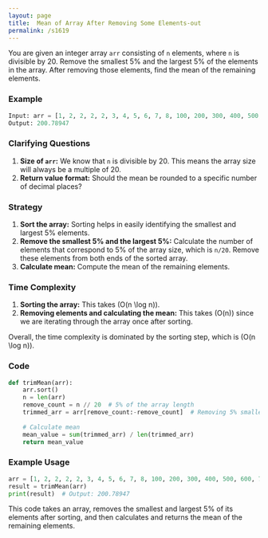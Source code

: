 ```yaml
---
layout: page
title:  Mean of Array After Removing Some Elements-out
permalink: /s1619
---
```


You are given an integer array `arr` consisting of `n` elements, where `n` is divisible by 20. Remove the smallest 5% and the largest 5% of the elements in the array. After removing those elements, find the mean of the remaining elements.

### Example

```python
Input: arr = [1, 2, 2, 2, 2, 3, 4, 5, 6, 7, 8, 100, 200, 300, 400, 500, 600, 700, 800, 900]
Output: 200.78947
```

### Clarifying Questions

1. **Size of `arr`:** We know that `n` is divisible by 20. This means the array size will always be a multiple of 20.
2. **Return value format:** Should the mean be rounded to a specific number of decimal places?

### Strategy

1. **Sort the array:** Sorting helps in easily identifying the smallest and largest 5% elements.
2. **Remove the smallest 5% and the largest 5%:** Calculate the number of elements that correspond to 5% of the array size, which is `n/20`. Remove these elements from both ends of the sorted array.
3. **Calculate mean:** Compute the mean of the remaining elements.

### Time Complexity

1. **Sorting the array:** This takes \(O(n \log n)\).
2. **Removing elements and calculating the mean:** This takes \(O(n)\) since we are iterating through the array once after sorting.

Overall, the time complexity is dominated by the sorting step, which is \(O(n \log n)\).

### Code

```python
def trimMean(arr):
    arr.sort()
    n = len(arr)
    remove_count = n // 20  # 5% of the array length
    trimmed_arr = arr[remove_count:-remove_count]  # Removing 5% smallest and largest
    
    # Calculate mean
    mean_value = sum(trimmed_arr) / len(trimmed_arr)
    return mean_value
```

### Example Usage

```python
arr = [1, 2, 2, 2, 2, 3, 4, 5, 6, 7, 8, 100, 200, 300, 400, 500, 600, 700, 800, 900]
result = trimMean(arr)
print(result)  # Output: 200.78947
```

This code takes an array, removes the smallest and largest 5% of its elements after sorting, and then calculates and returns the mean of the remaining elements.